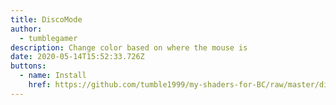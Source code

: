 ```yaml
---
title: DiscoMode
author:
  - tumblegamer
description: Change color based on where the mouse is
date: 2020-05-14T15:52:33.726Z
buttons:
  - name: Install
    href: https://github.com/tumble1999/my-shaders-for-BC/raw/master/disco-mode.bcs.json
---
```

